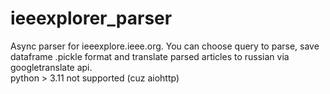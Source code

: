 # ieeexplorer_parser
Async parser for ieeexplore.ieee.org. You can choose query to parse, save dataframe .pickle format and translate parsed articles to russian via googletranslate api. <br />
python > 3.11 not supported (cuz aiohttp)
